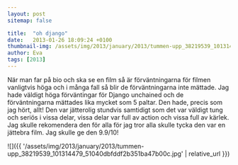 ```yaml
---
layout: post
sitemap: false

title:  "oh django"
date:   2013-01-26 18:09:24 +0100
thumbnail-img: /assets/img/2013/january/2013/tummen-upp_38219539_101314479_51040dbfddf2b351ba47b00c.jpg
author: Eva
tags: [2013]
---
```


När man far på bio och ska se en film så är förväntningarna för filmen vanligtvis höga och i många fall så blir de förväntningarna inte mättade. Jag hade väldigt höga förväntingar för Django unchained och de förväntningarna mättades lika mycket som 5 paltar. Den hade, precis som jag hört, allt! Den var jätterolig stundvis samtidigt som det var väldigt tung och seriös i vissa delar, vissa delar var full av action och vissa full av kärlek. Jag skulle rekomendera den för alla för jag tror alla skulle tycka den var en jättebra film. Jag skulle ge den 9.9/10!

![]({{ '/assets/img/2013/january/2013/tummen-upp_38219539_101314479_51040dbfddf2b351ba47b00c.jpg'  | relative_url }})

